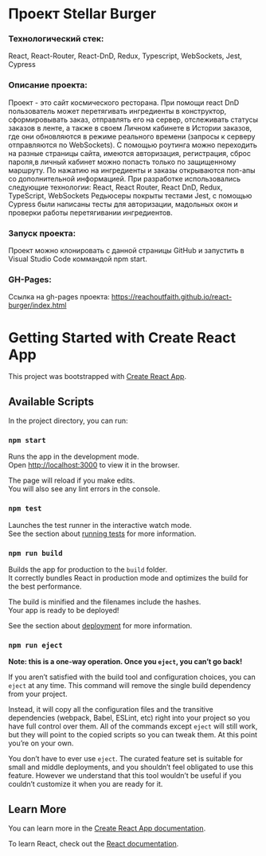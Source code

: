 # Проект Stellar Burger

### Технологический стек: 

React, React-Router, React-DnD, Redux, Typescript, WebSockets,  Jest, Cypress

### Описание проекта:
Проект - это сайт космического ресторана.
При помощи react DnD пользователь может перетягивать ингредиенты в конструктор, сформировывать заказ, отправлять его на сервер, отслеживать статусы заказов в ленте, а также в своем Личном кабинете в Истории заказов, где они обновляются в режиме реального времени (запросы к серверу отправляются по WebSockets).
С помощью роутинга можно переходить на разные страницы сайта, имеются авторизация, регистрация, сброс пароля,в личный кабинет можно попасть только по защищенному маршруту. 
По нажатию на ингредиенты и заказы открываются поп-апы со дополнительной информацией.
При разработке использовались следующие технологии: React, React Router, React DnD, Redux, TypeScript, WebSockets
Редьюсеры покрыты тестами Jest, с помощью Cypress были написаны тесты для авторизации, мадольных окон и проверки работы перетягивании ингредиентов. 

### Запуск проекта:

Проект можно клонировать с данной страницы GitHub и запустить в Visual Studio Code коммандой npm start.

### GH-Pages:

Ссылка на gh-pages проекта: https://reachoutfaith.github.io/react-burger/index.html

# Getting Started with Create React App

This project was bootstrapped with [Create React App](https://github.com/facebook/create-react-app).

## Available Scripts

In the project directory, you can run:

### `npm start`

Runs the app in the development mode.\
Open [http://localhost:3000](http://localhost:3000) to view it in the browser.

The page will reload if you make edits.\
You will also see any lint errors in the console.

### `npm test`

Launches the test runner in the interactive watch mode.\
See the section about [running tests](https://facebook.github.io/create-react-app/docs/running-tests) for more information.

### `npm run build`

Builds the app for production to the `build` folder.\
It correctly bundles React in production mode and optimizes the build for the best performance.

The build is minified and the filenames include the hashes.\
Your app is ready to be deployed!

See the section about [deployment](https://facebook.github.io/create-react-app/docs/deployment) for more information.

### `npm run eject`

**Note: this is a one-way operation. Once you `eject`, you can’t go back!**

If you aren’t satisfied with the build tool and configuration choices, you can `eject` at any time. This command will remove the single build dependency from your project.

Instead, it will copy all the configuration files and the transitive dependencies (webpack, Babel, ESLint, etc) right into your project so you have full control over them. All of the commands except `eject` will still work, but they will point to the copied scripts so you can tweak them. At this point you’re on your own.

You don’t have to ever use `eject`. The curated feature set is suitable for small and middle deployments, and you shouldn’t feel obligated to use this feature. However we understand that this tool wouldn’t be useful if you couldn’t customize it when you are ready for it.

## Learn More

You can learn more in the [Create React App documentation](https://facebook.github.io/create-react-app/docs/getting-started).

To learn React, check out the [React documentation](https://reactjs.org/).
